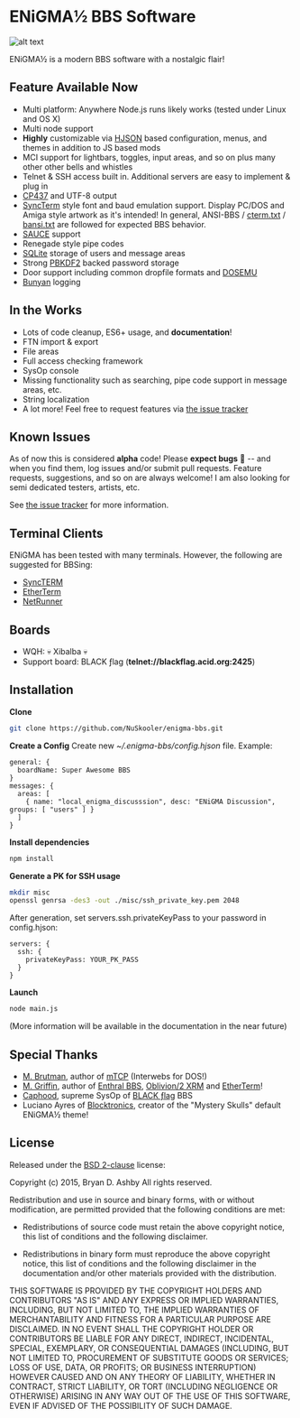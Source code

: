 # ENiGMA½ BBS Software

![alt text](http://i325.photobucket.com/albums/k361/request4spam/enigma.ans_zps05w2ey4s.png "ENiGMA½ BBS")

ENiGMA½ is a modern BBS software with a nostalgic flair!


## Feature Available Now
 * Multi platform: Anywhere Node.js runs likely works (tested under Linux and OS X)
 * Multi node support
 * **Highly** customizable via [HJSON](http://hjson.org/) based configuration, menus, and themes in addition to JS based mods
 * MCI support for lightbars, toggles, input areas, and so on plus many other other bells and whistles
 * Telnet & SSH access built in. Additional servers are easy to implement & plug in
 * [CP437](http://www.ascii-codes.com/) and UTF-8 output
 * [SyncTerm](http://syncterm.bbsdev.net/) style font and baud emulation support. Display PC/DOS and Amiga style artwork as it's intended! In general, ANSI-BBS / [cterm.txt](http://cvs.synchro.net/cgi-bin/viewcvs.cgi/*checkout*/src/conio/cterm.txt?content-type=text%2Fplain&revision=HEAD) / [bansi.txt](http://www.bbsdocumentary.com/library/PROGRAMS/GRAPHICS/ANSI/bansi.txt) are followed for expected BBS behavior.
 * [SAUCE](http://www.acid.org/info/sauce/sauce.htm) support
 * Renegade style pipe codes
 * [SQLite](http://sqlite.org/) storage of users and message areas
 * Strong [PBKDF2](https://en.wikipedia.org/wiki/PBKDF2) backed password storage
 * Door support including common dropfile formats and [DOSEMU](http://www.dosemu.org/)
 * [Bunyan](https://github.com/trentm/node-bunyan) logging

## In the Works
* Lots of code cleanup, ES6+ usage, and **documentation**!
* FTN import & export
* File areas
* Full access checking framework
* SysOp console
* Missing functionality such as searching, pipe code support in message areas, etc.
* String localization
* A lot more! Feel free to request features via [the issue tracker](https://github.com/NuSkooler/enigma-bbs/issues)

## Known Issues
As of now this is considered **alpha** code! Please **expect bugs** :bug: -- and when you find them, log issues and/or submit pull requests. Feature requests, suggestions, and so on are always welcome! I am also looking for semi dedicated testers, artists, etc.

See [the issue tracker](https://github.com/NuSkooler/enigma-bbs/issues) for more information.

## Terminal Clients
ENiGMA has been tested with many terminals. However, the following are suggested for BBSing:
* [SyncTERM](http://syncterm.bbsdev.net/)
* [EtherTerm](https://github.com/M-griffin/EtherTerm)
* [NetRunner](http://mysticbbs.com/downloads.html)

## Boards
* WQH: :skull: Xibalba :skull:
* Support board: BLACK ƒlag (**telnet://blackflag.acid.org:2425**)


## Installation
**Clone**
```bash
git clone https://github.com/NuSkooler/enigma-bbs.git

```
**Create a Config**
Create new *~/.enigma-bbs/config.hjson* file. Example:
```hjson
general: {
  boardName: Super Awesome BBS
}
messages: {
  areas: [
    { name: "local_enigma_discusssion", desc: "ENiGMA Discussion", groups: [ "users" ] }
  ]
}
```

**Install dependencies**
```bash
npm install
```

**Generate a PK for SSH usage**
```bash
mkdir misc
openssl genrsa -des3 -out ./misc/ssh_private_key.pem 2048
```

After generation, set servers.ssh.privateKeyPass to your password in config.hjson:
```hjson
servers: {
  ssh: {
    privateKeyPass: YOUR_PK_PASS
  }
}
```

**Launch**
```bash
node main.js
```
(More information will be available in the documentation in the near future)

## Special Thanks
* [M. Brutman](http://www.brutman.com/), author of [mTCP](http://www.brutman.com/mTCP/mTCP.html) (Interwebs for DOS!)
* [M. Griffin](https://github.com/M-griffin), author of [Enthral BBS](https://github.com/M-griffin/Enthral), [Oblivion/2 XRM](https://github.com/M-griffin/Oblivion2-XRM) and [EtherTerm](https://github.com/M-griffin/EtherTerm)!
* [Caphood](http://www.reddit.com/user/Caphood), supreme SysOp of [BLACK ƒlag](http://www.bbsnexus.com/directory/listing/blackflag.html) BBS
* Luciano Ayres of [Blocktronics](http://blocktronics.org/), creator of the "Mystery Skulls" default ENiGMA½ theme!

## License
Released under the [BSD 2-clause](https://opensource.org/licenses/BSD-2-Clause) license:

Copyright (c) 2015, Bryan D. Ashby
All rights reserved.

Redistribution and use in source and binary forms, with or without
modification, are permitted provided that the following conditions are met:

* Redistributions of source code must retain the above copyright notice, this
  list of conditions and the following disclaimer.

* Redistributions in binary form must reproduce the above copyright notice,
  this list of conditions and the following disclaimer in the documentation
  and/or other materials provided with the distribution.

THIS SOFTWARE IS PROVIDED BY THE COPYRIGHT HOLDERS AND CONTRIBUTORS "AS IS"
AND ANY EXPRESS OR IMPLIED WARRANTIES, INCLUDING, BUT NOT LIMITED TO, THE
IMPLIED WARRANTIES OF MERCHANTABILITY AND FITNESS FOR A PARTICULAR PURPOSE ARE
DISCLAIMED. IN NO EVENT SHALL THE COPYRIGHT HOLDER OR CONTRIBUTORS BE LIABLE
FOR ANY DIRECT, INDIRECT, INCIDENTAL, SPECIAL, EXEMPLARY, OR CONSEQUENTIAL
DAMAGES (INCLUDING, BUT NOT LIMITED TO, PROCUREMENT OF SUBSTITUTE GOODS OR
SERVICES; LOSS OF USE, DATA, OR PROFITS; OR BUSINESS INTERRUPTION) HOWEVER
CAUSED AND ON ANY THEORY OF LIABILITY, WHETHER IN CONTRACT, STRICT LIABILITY,
OR TORT (INCLUDING NEGLIGENCE OR OTHERWISE) ARISING IN ANY WAY OUT OF THE USE
OF THIS SOFTWARE, EVEN IF ADVISED OF THE POSSIBILITY OF SUCH DAMAGE.

